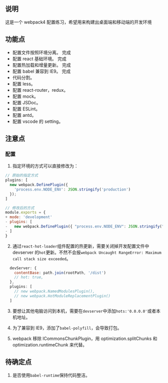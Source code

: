 ## 说明

这是一个 webpack4 配置练习，希望用来构建出桌面端和移动端的开发环境

## 功能点

- 配置文件按照环境分离。 完成
- 配置 react 基础环境。 完成
- 配置热加载和增量更新。 完成
- 配置 babel 兼容到 IE9。 完成
- 代码分割。
- 配置 less。
- 配置 react-router，redux。
- 配置 mock。
- 配置 JSDoc。
- 配置 ESLint。
- 配置 antd。
- 配置 vscode 的 setting。

## 注意点

### 配置

1.  指定环境的方式可以直接修改为：

```javascript
// 原始的指定方式
plugins: [
  new webpack.DefinePlugin({
    'process.env.NODE_ENV': JSON.stringify('production')
  });
]

// 修改后的方式
module.exports = {
+ mode: 'development'
- plugins: [
-   new webpack.DefinePlugin({ "process.env.NODE_ENV": JSON.stringify("development") }),
- ]
}
```

2.  通过`react-hot-loader`组件配置的热更新，需要关闭掉开发配置文件中 devserver 的`hot`更新。不然不会报`webpack Uncaught RangeError: Maximum call stack size exceeded`。

```javascript
  devServer: {
    contentBase: path.join(rootPath, '/dist')
    // hot: true,
  },
  plugins: [
    // new webpack.NamedModulesPlugin(),
    // new webpack.HotModuleReplacementPlugin()
  ]
```

3.  要想让其他电脑访问到本机，需要在`devserver`中添加`hots:'0.0.0.0'`或者本机地址。

4.  为了兼容到 IE9，添加了`babel-polyfill`，会导致打包。

5.  webpack 移除 lCommonsChunkPlugin，用 optimization.splitChunks 和 optimization.runtimeChunk 来代替。

## 待确定点

1.  是否使用`babel-runtime`保持代码整洁。
